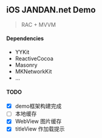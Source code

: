## iOS JANDAN.net Demo

> RAC + MVVM

#### Dependencies

- YYKit
- ReactiveCocoa
- Masonry
- MKNetworkKit
- ...

#### TODO
- [x] demo框架构建完成
- [ ] 本地缓存
- [x] WebView 图片缓存
- [x] titleView 作加载提示
